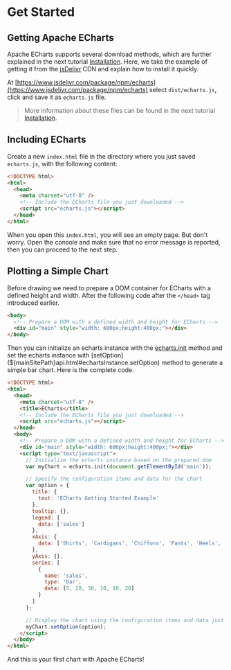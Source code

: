 # Get Started

## Getting Apache ECharts

Apache ECharts supports several download methods, which are further explained in the next tutorial [Installation](${lang}/basics/download). Here, we take the example of getting it from the [jsDelivr](https://www.jsdelivr.com/package/npm/echarts) CDN and explain how to install it quickly.

At [https://www.jsdelivr.com/package/npm/echarts](https://www.jsdelivr.com/package/npm/echarts) select `dist/echarts.js`, click and save it as `echarts.js` file.

> More information about these files can be found in the next tutorial [Installation](${lang}/basics/download).

## Including ECharts

Create a new `index.html` file in the directory where you just saved `echarts.js`, with the following content:

```html
<!DOCTYPE html>
<html>
  <head>
    <meta charset="utf-8" />
    <!-- Include the ECharts file you just downloaded -->
    <script src="echarts.js"></script>
  </head>
</html>
```

When you open this `index.html`, you will see an empty page. But don't worry. Open the console and make sure that no error message is reported, then you can proceed to the next step.

## Plotting a Simple Chart

Before drawing we need to prepare a DOM container for ECharts with a defined height and width. After the following code after the `</head>` tag introduced earlier.

```html
<body>
  <!-- Prepare a DOM with a defined width and height for ECharts -->
  <div id="main" style="width: 600px;height:400px;"></div>
</body>
```

Then you can initialize an echarts instance with the [echarts.init](${mainSitePath}api.html#echarts.init) method and set the echarts instance with [setOption](${mainSitePath}api.html#echartsInstance.setOption) method to generate a simple bar chart. Here is the complete code.

```html
<!DOCTYPE html>
<html>
  <head>
    <meta charset="utf-8" />
    <title>ECharts</title>
    <!-- Include the ECharts file you just downloaded -->
    <script src="echarts.js"></script>
  </head>
  <body>
    <!-- Prepare a DOM with a defined width and height for ECharts -->
    <div id="main" style="width: 600px;height:400px;"></div>
    <script type="text/javascript">
      // Initialize the echarts instance based on the prepared dom
      var myChart = echarts.init(document.getElementById('main'));

      // Specify the configuration items and data for the chart
      var option = {
        title: {
          text: 'ECharts Getting Started Example'
        },
        tooltip: {},
        legend: {
          data: ['sales']
        },
        xAxis: {
          data: ['Shirts', 'Cardigans', 'Chiffons', 'Pants', 'Heels', 'Socks']
        },
        yAxis: {},
        series: [
          {
            name: 'sales',
            type: 'bar',
            data: [5, 20, 36, 10, 10, 20]
          }
        ]
      };

      // Display the chart using the configuration items and data just specified.
      myChart.setOption(option);
    </script>
  </body>
</html>
```

And this is your first chart with Apache ECharts!

<md-example src="doc-example/getting-started&reset=1&edit=1"></md-example>
